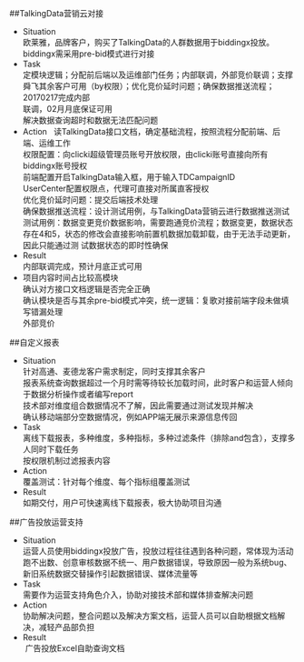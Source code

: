 ##TalkingData营销云对接
* Situation  
  欧莱雅，品牌客户，购买了TalkingData的人群数据用于biddingx投放。biddingx需采用pre-bid模式进行对接
* Task  
  定模块逻辑；分配前后端以及运维部门任务；内部联调，外部竞价联调；支撑舜飞其余客户可用（by权限）；优化竞价延时问题；确保数据推送流程；20170217完成内部  
  联调，02月月底保证可用  
 解决数据查询超时和数据无法匹配问题  
* Action  
  读TalkingData接口文档，确定基础流程，按照流程分配前端、后端、运维工作  
  权限配置：向clicki超级管理员账号开放权限，由clicki账号直接向所有biddingx账号授权  
  前端配置开启TalkingData输入框，用于输入TDCampaignID   
  UserCenter配置权限点，代理可直接对所属直客授权  
  优化竞价延时问题：提交后端技术处理   
  确保数据推送流程：设计测试用例，与TalkingData营销云进行数据推送测试  
  测试用例：数据变更竞价数据影响，需要跑通竞价流程；数据变更，数据状态存在4和5，状态的修改会直接影响前置机数据加载卸载，由于无法手动更新，因此只能通过测 
  试数据状态的即时性确保  
* Result  
  内部联调完成，预计月底正式可用  
* 项目内容时间占比较高模块  
  确认对方接口文档逻辑是否完全正确  
  确认模块是否与其余pre-bid模式冲突，统一逻辑：复歌对接前端字段未做填写错漏处理  
  外部竞价  
  
##自定义报表  
* Situation  
  针对高通、麦德龙客户需求制定，同时支撑其余客户  
  报表系统查询数据超过一个月时需等待较长加载时间，此时客户和运营人倾向于数据分析操作或者编写report  
  技术部对维度组合数据情况不了解，因此需要通过测试发现并解决  
  确认移动端部分空数据情况，例如APP端无展示来源信息传回  
* Task  
  离线下载报表，多种维度，多种指标，多种过滤条件（排除and包含），支撑多人同时下载任务  
  按权限机制过滤报表内容  
* Action  
  覆盖测试：针对每个维度、每个指标组覆盖测试  
* Result  
  如期交付，用户可快速离线下载报表，极大协助项目沟通  
  
##广告投放运营支持  
* Situation  
  运营人员使用biddingx投放广告，投放过程往往遇到各种问题，常体现为活动跑不出数、创意审核数据不统一、用户数据错误，导致原因一般为系统bug、新旧系统数据交替操作引起数据错误、媒体流量等  
* Task  
  需要作为运营支持角色介入，协助对接技术部和媒体排查解决问题  
* Action  
  协助解决问题，整合问题以及解决方案文档，运营人员可以自助根据文档解决，减轻产品部负担  
* Result  
  广告投放Excel自助查询文档
  
